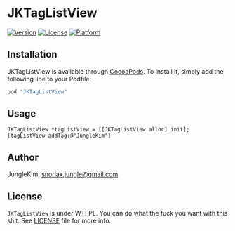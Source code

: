 # JKTagListView

[![Version](https://img.shields.io/cocoapods/v/JKTagListView.svg?style=flat)](http://cocoapods.org/pods/JKTagListView)
[![License](https://img.shields.io/cocoapods/l/JKTagListView.svg?style=flat)](http://cocoapods.org/pods/JKTagListView)
[![Platform](https://img.shields.io/cocoapods/p/JKTagListView.svg?style=flat)](http://cocoapods.org/pods/JKTagListView)


## Installation

JKTagListView is available through [CocoaPods](http://cocoapods.org). To install
it, simply add the following line to your Podfile:

```ruby
pod "JKTagListView"
```

## Usage

```objc
JKTagListView *tagListView = [[JKTagListView alloc] init];
[tagListView addTag:@"JungleKim"]
```

## Author

JungleKim, snorlax.jungle@gmail.com

## License

`JKTagListView` is under WTFPL. You can do what the fuck you want with this shit. See [LICENSE](https://github.com/JungleKim/JKTagListView/blob/master/LICENSE) file for more info.
